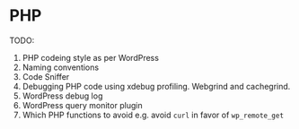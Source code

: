 # PHP

TODO:
1. PHP codeing style as per WordPress
2. Naming conventions
2. Code Sniffer
4. Debugging PHP code using xdebug profiling. Webgrind and cachegrind.
5. WordPress debug log
6. WordPress query monitor plugin
7. Which PHP functions to avoid e.g. avoid `curl` in favor of `wp_remote_get`



